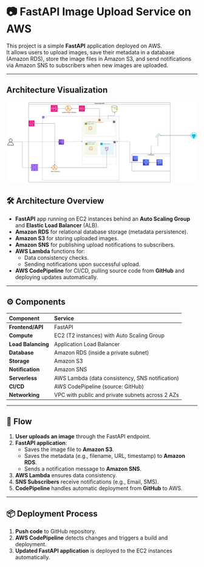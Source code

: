 # 📷 FastAPI Image Upload Service on AWS

This project is a simple **FastAPI** application deployed on AWS.  
It allows users to upload images, save their metadata in a database (Amazon RDS), store the image files in Amazon S3, and send notifications via Amazon SNS to subscribers when new images are uploaded.

---

## Architecture Visualization

![Fastapi](media/fastapi1.jpg)

## 🛠 Architecture Overview

- **FastAPI** app running on EC2 instances behind an **Auto Scaling Group** and **Elastic Load Balancer** (ALB).
- **Amazon RDS** for relational database storage (metadata persistence).
- **Amazon S3** for storing uploaded images.
- **Amazon SNS** for publishing upload notifications to subscribers.
- **AWS Lambda** functions for:
  - Data consistency checks.
  - Sending notifications upon successful upload.
- **AWS CodePipeline** for CI/CD, pulling source code from **GitHub** and deploying updates automatically.

---

## ⚙️ Components

| Component        | Service                                 |
|:-----------------|:----------------------------------------|
| **Frontend/API**  | FastAPI                                 |
| **Compute**       | EC2 (T2 instances) with Auto Scaling Group |
| **Load Balancing**| Application Load Balancer              |
| **Database**      | Amazon RDS (inside a private subnet)    |
| **Storage**       | Amazon S3                               |
| **Notification**  | Amazon SNS                              |
| **Serverless**    | AWS Lambda (data consistency, SNS notification) |
| **CI/CD**         | AWS CodePipeline (source: GitHub)       |
| **Networking**    | VPC with public and private subnets across 2 AZs |

---

## 📄 Flow

1. **User uploads an image** through the FastAPI endpoint.
2. **FastAPI application**:
   - Saves the image file to **Amazon S3**.
   - Saves the metadata (e.g., filename, URL, timestamp) to **Amazon RDS**.
   - Sends a notification message to **Amazon SNS**.
3. **AWS Lambda** ensures data consistency.
4. **SNS Subscribers** receive notifications (e.g., Email, SMS).
5. **CodePipeline** handles automatic deployment from **GitHub** to AWS.

---

## 📦 Deployment Process

1. **Push code** to GitHub repository.
2. **AWS CodePipeline** detects changes and triggers a build and deployment.
3. **Updated FastAPI application** is deployed to the EC2 instances automatically.


